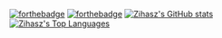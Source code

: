 [![forthebadge](https://forthebadge.com/images/badges/contains-cat-gifs.svg)](https://forthebadge.com)
[![forthebadge](https://forthebadge.com/images/badges/compatibility-betamax.svg)](https://forthebadge.com)
[![Zihasz's GitHub stats](https://github-readme-stats.vercel.app/api?username=zihasz&show_icons=true&show_icons=true)](https://github.com/zihasz/) <br>
[![Zihasz's Top Languages](https://github-readme-stats.vercel.app/api/top-langs/?username=zihasz&layout=compact)](https://github.com/zihasz/)
